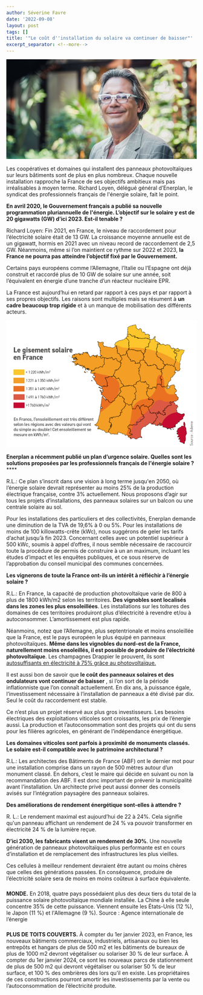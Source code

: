 ```yaml
---
author: Séverine Favre
date: '2022-09-08'
layout: post
tags: []
title: '"Le coût d''installation du solaire va continuer de baisser"'
excerpt_separator: <!--more-->
---
```


![](/assets/615fcc2a2cd9902ade54ab039b456387.jpg)


<!--more-->

Les coopératives et domaines qui installent des panneaux photovoltaïques sur leurs bâtiments sont de plus en plus nombreux. Chaque nouvelle installation rapproche la France de ses objectifs ambitieux mais pas irréalisables à moyen terme. Richard Loyen, délégué général d’Enerplan, le syndicat des professionnels français de l'énergie solaire, fait le point.

**En avril 2020, le Gouvernement français a publié sa nouvelle programmation pluriannuelle de l'énergie. L’objectif sur le solaire y est de 20 gigawatts (GW) d’ici 2023. Est-il tenable ?**

Richard Loyen: Fin 2021, en France, le niveau de raccordement pour l’électricité solaire était de 13 GW. La croissance moyenne annuelle est de un gigawatt, hormis en 2021 avec un niveau record de raccordement de 2,5 GW. Néanmoins, même si l’on maintient ce rythme sur 2022 et 2023, **la France ne pourra pas atteindre l’objectif fixé par le Gouvernement.**

Certains pays européens comme l’Allemagne, l’Italie ou l’Espagne ont déjà construit et raccordé plus de 10 GW de solaire sur une année, soit l’équivalent en énergie d’une tranche d’un réacteur nucléaire EPR.

La France est aujourd’hui en retard par rapport à ces pays et par rapport à ses propres objectifs. Les raisons sont multiples mais se résument à **un cadre beaucoup trop rigide** et à un manque de mobilisation des différents acteurs.

![](/assets/9afd65aa44029bdddbe0eaa72a33f5ba.png)

**Enerplan a récemment publié un plan d’urgence solaire. Quelles sont les solutions proposées par les professionnels français de l'énergie solaire ?******

R.L.: Ce plan s’inscrit dans une vision à long terme jusqu'en 2050, où l’énergie solaire devrait représenter au moins 25% de la production électrique française, contre 3% actuellement. Nous proposons d’agir sur tous les projets d’installations, des panneaux solaires sur un balcon ou une centrale solaire au sol. 

Pour les installations des particuliers et des collectivités, Enerplan demande une diminution de la TVA de 19,6% à 0 ou 5%. Pour les installations de moins de 100 killowatts-crête (kWc), nous suggérons de geler les tarifs d’achat jusqu’à fin 2023. Concernant celles avec un potentiel supérieur à 500 kWc, soumis à appel d’offres, il nous semble nécessaire de raccourcir toute la procédure de permis de construire à un an maximum, incluant les études d’impact et les enquêtes publiques, et ce sous réserve de l’approbation du conseil municipal des communes concernées.

**Les vignerons de toute la France ont-ils un intérêt à réfléchir à l’énergie solaire ?**

R.L.: En France, la capacité de production photovoltaïque varie de 800 à plus de 1800 kWh/m2 selon les territoires. **Des vignobles sont localisés dans les zones les plus ensoleillées**. Les installations sur les toitures des domaines de ces territoires produiront plus d’électricité à revendre et/ou à autoconsommer. L’amortissement est plus rapide.

Néanmoins, notez que l’Allemagne, plus septentrionale et moins ensoleillée que la France, est le pays européen le plus équipé en panneaux photovoltaïques. **Même dans les vignobles du nord-est de la France, naturellement moins ensoleillés, il est possible de produire de l’électricité photovoltaïque**. Les champagnes Drappier le prouvent, ils sont [autosuffisants en électricité à 75% grâce au photovoltaïque.](/articles/developpement-durable-rse/le-champagne-drappier-autosuffisant-en-electricite-75-grace-au)

Il est aussi bon de savoir que **le coût des panneaux solaires et des ondulateurs vont continuer de baisser** , si l’on sort de la période inflationniste que l’on connaît actuellement. En dix ans, à puissance égale, l’investissement nécessaire à l’installation de panneaux a été divisé par dix. Seul le coût du raccordement est stable.

Ce n’est plus un projet réservé aux plus gros investisseurs. Les besoins électriques des exploitations viticoles sont croissants, les prix de l’énergie aussi. La production et l’autoconsommation sont des projets qui ont du sens pour les filières agricoles, en générant de l’indépendance énergétique.

**Les domaines viticoles sont parfois à proximité de monuments classés. Le solaire est-il compatible avec le patrimoine architectural ?**

R.L.: Les architectes des Bâtiments de France (ABF) ont le dernier mot pour une installation comprise dans un rayon de 500 mètres autour d’un monument classé. En dehors, c’est le maire qui décide en suivant ou non la recommandation des ABF. Il est donc important de prévenir la municipalité avant l’installation. Un architecte privé peut aussi donner des conseils avisés sur l’intégration paysagère des panneaux solaires.

**Des améliorations de rendement énergétique sont-elles à attendre ?**

R. L.: Le rendement maximal est aujourd’hui de 22 à 24%. Cela signifie qu'un panneau affichant un rendement de 24 % va pouvoir transformer en électricité 24 % de la lumière reçue.

**D’ici 2030, les fabricants visent un rendement de 30%**. Une nouvelle génération de panneaux photovoltaïques plus performante est en cours d’installation et de remplacement des infrastructures les plus vieilles.

Ces cellules à meilleur rendement devraient être autant ou moins chères que celles des générations passées. En conséquence, produire de l’électricité solaire sera de moins en moins coûteux à surface équivalente.

### 

**MONDE.** En 2018, quatre pays possédaient plus des deux tiers du total de la puissance solaire photovoltaïque mondiale installée. La Chine à elle seule concentre 35% de cette puissance. Viennent ensuite les États-Unis (12 %), le Japon (11 %) et l'Allemagne (9 %). Source : Agence internationale de l’énergie 

### 

**PLUS DE TOITS COUVERTS.** À compter du 1er janvier 2023, en France, les nouveaux bâtiments commerciaux, industriels, artisanaux ou bien les entrepôts et hangars de plus de 500 m2 et les bâtiments de bureaux de plus de 1000 m2 devront végétaliser ou solariser 30 % de leur surface. À compter du 1er janvier 2024, ce sont les nouveaux parcs de stationnement de plus de 500 m2 qui devront végétaliser ou solariser 50 % de leur surface, et 100 % des ombrières dès lors qu’il en existe. Les propriétaires de ces constructions pourront amortir les investissements par la vente ou l’autoconsommation de l’électricité produite.